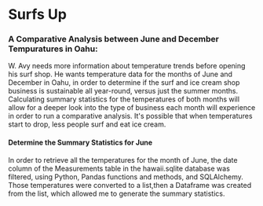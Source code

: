 # Surfs Up

### A Comparative Analysis between June and December Tempuratures in Oahu:

W. Avy needs more information about temperature trends before opening his surf shop. He wants temperature data for the months of June and December in Oahu, in order to determine if the surf and ice cream shop business is sustainable all year-round, versus just the summer months.
Calculating summary statistics for the temperatures of both months will allow for a deeper look into the type of business each month will experience in order to run a comparative analysis. It's possible that when temperatures start to drop, less people surf and eat ice cream.

#### Determine the Summary Statistics for June
In order to retrieve all the temperatures for the month of June, the date column of the Measurements table in the hawaii.sqlite database was filtered, using Python, Pandas functions and methods, and SQLAlchemy.
Those temperatures were converted to a list,then a Dataframe was created from the list, which allowed me to generate the summary statistics.
